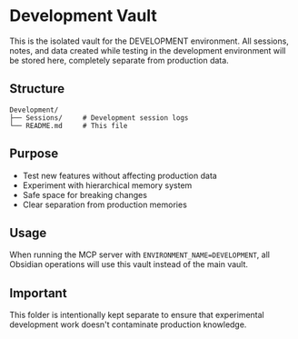 # Development Vault

This is the isolated vault for the DEVELOPMENT environment. All sessions, notes, and data created while testing in the development environment will be stored here, completely separate from production data.

## Structure

```
Development/
├── Sessions/     # Development session logs
└── README.md     # This file
```

## Purpose

- Test new features without affecting production data
- Experiment with hierarchical memory system
- Safe space for breaking changes
- Clear separation from production memories

## Usage

When running the MCP server with `ENVIRONMENT_NAME=DEVELOPMENT`, all Obsidian operations will use this vault instead of the main vault.

## Important

This folder is intentionally kept separate to ensure that experimental development work doesn't contaminate production knowledge.